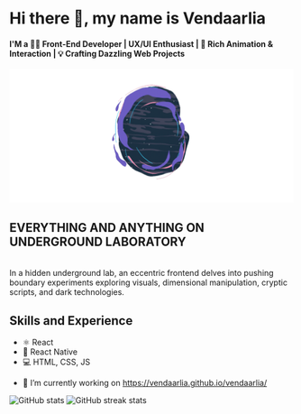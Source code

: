 # Hi there 👋, my name is Vendaarlia
#### I'M a 👨‍💻 Front-End Developer | UX/UI Enthusiast | 💫 Rich Animation & Interaction   | 💡 Crafting Dazzling Web Projects
![I'M a 👨‍💻 Front-End Developer | UX/UI Enthusiast | 💫 Rich Animation & Interaction   | 💡 Crafting Dazzling Web Projects](https://github.com/Vendaarlia/vendaarlia/blob/main/img/portal%20anim.gif)

## EVERYTHING AND ANYTHING ON UNDERGROUND LABORATORY
<br>
In a hidden underground lab, an eccentric frontend delves into pushing boundary experiments exploring visuals, dimensional manipulation, cryptic scripts, and dark technologies.

## Skills and Experience
* ⚛ React
* 📱 React Native
* 💻 HTML, CSS, JS

- 🔭 I’m currently working on https://vendaarlia.github.io/vendaarlia/ 

![GitHub stats](https://github-readme-stats.vercel.app/api?username=vendaarlia&show_icons=true) ![GitHub streak stats](https://streak-stats.demolab.com/?user=vendaarlia)  

